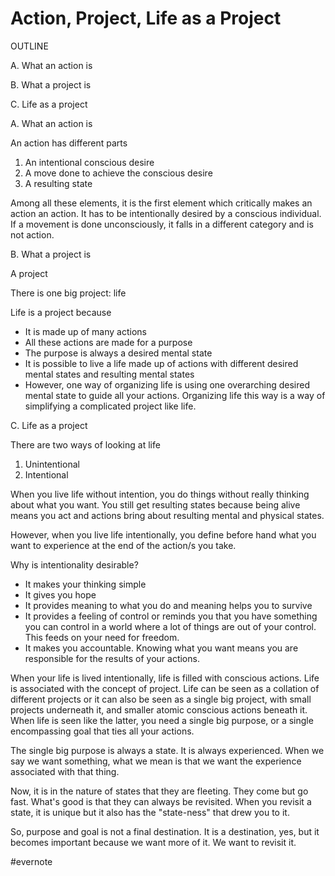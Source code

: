 # Action, Project, Life as a Project

OUTLINE

A. What an action is

B. What a project is

C. Life as a project

A. What an action is

An action has different parts

1. An intentional conscious desire
2. A move done to achieve the conscious desire
3. A resulting state

Among all these elements, it is the first element which critically makes an action an action. It has to be intentionally desired by a conscious individual. If a movement is done unconsciously, it falls in a different category and is not action.

B. What a project is

A project

There is one big project: life

Life is a project because

- It is made up of many actions
- All these actions are made for a purpose
- The purpose is always a desired mental state
- It is possible to live a life made up of actions with different desired mental states and resulting mental states
- However, one way of organizing life is using one overarching desired mental state to guide all your actions. Organizing life this way is a way of simplifying a complicated project like life.

C. Life as a project

There are two ways of looking at life

1. Unintentional
2. Intentional

When you live life without intention, you do things without really thinking about what you want. You still get resulting states because being alive means you act and actions bring about resulting mental and physical states.

However, when you live life intentionally, you define before hand what you want to experience at the end of the action/s you take.

Why is intentionality desirable?

- It makes your thinking simple
- It gives you hope
- It provides meaning to what you do and meaning helps you to survive
- It provides a feeling of control or reminds you that you have something you can control in a world where a lot of things are out of your control. This feeds on your need for freedom.
- It makes you accountable. Knowing what you want means you are responsible for the results of your actions.

When your life is lived intentionally, life is filled with conscious actions. Life is associated with the concept of project. Life can be seen as a collation of different projects or it can also be seen as a single big project, with small projects underneath it, and smaller atomic conscious actions beneath it. When life is seen like the latter, you need a single big purpose, or a single encompassing goal that ties all your actions.

The single big purpose is always a state. It is always experienced. When we say we want something, what we mean is that we want the experience associated with that thing.

Now, it is in the nature of states that they are fleeting. They come but go fast. What's good is that they can always be revisited. When you revisit a state, it is unique but it also has the "state-ness" that drew you to it.

So, purpose and goal is not a final destination. It is a destination, yes, but it becomes important because we want more of it. We want to revisit it.

\#evernote

